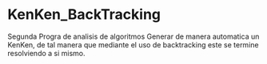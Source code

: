 # KenKen_BackTracking
Segunda Progra de analisis de algoritmos
Generar de manera automatica un KenKen, de tal manera que mediante el uso de backtracking este se termine resolviendo a si mismo.
